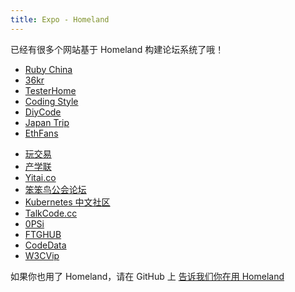 ```yaml
---
title: Expo - Homeland
---
```


已经有很多个网站基于 Homeland 构建论坛系统了哦！

* [Ruby China](https://ruby-china.org)
* [36kr](http://36kr.com/)
* [TesterHome](https://testerhome.com)
* [Coding Style](https://codingstyle.cn)
* [DiyCode](http://www.diycode.cc/)
* [Japan Trip](http://www.japantrip.cn/)
* [EthFans](http://ethfans.org)
- [玩交易](https://wanjiaoyi.com)
- [产学联](http://chanxuelian.com/)
- [Yitai.co](http://yitai.co/)
- [笨笨鸟公会论坛](http://bbs.teamkn.com)
- [Kubernetes 中文社区](https://kubernetes.cn/)
- [TalkCode.cc](http://talkcode.cc/)
- [0PSi](http://0psi.net)
- [FTGHUB](https://ftghub.com)
- [CodeData](http://www.codedata.cn/)
- [W3CVip](https://www.w3cvip.org)

如果你也用了 Homeland，请在 GitHub 上 <a href="https://github.com/ruby-china/gethomeland.com/issues/new" target="_blank" class="btn btn-primary">告诉我们你在用 Homeland</a>
